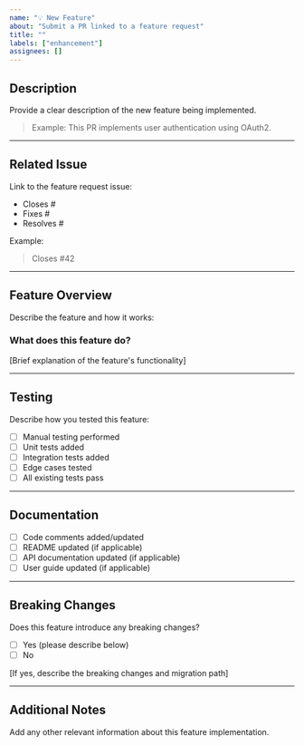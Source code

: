 ```yaml
---
name: "💡 New Feature"
about: "Submit a PR linked to a feature request"
title: ""
labels: ["enhancement"]
assignees: []
---
```


## Description

Provide a clear description of the new feature being implemented.

> Example: This PR implements user authentication using OAuth2.

---

## Related Issue

Link to the feature request issue:

- Closes #
- Fixes #
- Resolves #

Example:
> Closes #42

---

## Feature Overview

Describe the feature and how it works:

### What does this feature do?

[Brief explanation of the feature's functionality]

---

## Testing

Describe how you tested this feature:

- [ ] Manual testing performed
- [ ] Unit tests added
- [ ] Integration tests added
- [ ] Edge cases tested
- [ ] All existing tests pass

---

## Documentation

- [ ] Code comments added/updated
- [ ] README updated (if applicable)
- [ ] API documentation updated (if applicable)
- [ ] User guide updated (if applicable)

---

## Breaking Changes

Does this feature introduce any breaking changes?

- [ ] Yes (please describe below)
- [ ] No

[If yes, describe the breaking changes and migration path]

---

## Additional Notes

Add any other relevant information about this feature implementation.
